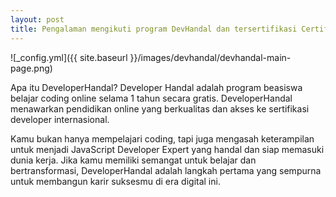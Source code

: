 ```yaml
---
layout: post
title: Pengalaman mengikuti program DevHandal dan tersertifikasi Certified Developer dari Alibaba Cloud
---
```


![_config.yml]({{ site.baseurl }}/images/devhandal/devhandal-main-page.png)

Apa itu DeveloperHandal?
Developer Handal adalah program beasiswa belajar coding online selama 1 tahun secara gratis. DeveloperHandal menawarkan pendidikan online yang berkualitas dan akses ke sertifikasi developer internasional.

Kamu bukan hanya mempelajari coding, tapi juga mengasah keterampilan untuk menjadi JavaScript Developer Expert yang handal dan siap memasuki dunia kerja. Jika kamu memiliki semangat untuk belajar dan bertransformasi, DeveloperHandal adalah langkah pertama yang sempurna untuk membangun karir suksesmu di era digital ini.
